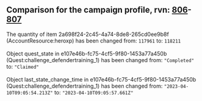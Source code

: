 ## Comparison for the campaign profile, rvn: [806](https://github.com/PRO100KatYT/FortniteProfileRevisions/tree/main/profiles/campaign/806%20campaign.json)-[807](https://github.com/PRO100KatYT/FortniteProfileRevisions/tree/main/profiles/campaign/807%20campaign.json)

The quantity of item 2a698f24-2c45-4a74-8de8-265cd0ee9b8f (AccountResource:heroxp) has been changed from: `117961` to: `118211`
<br><br>
Object quest_state in e107e46b-fc75-4cf5-9f80-1453a77a450b (Quest:challenge_defendertraining_1) has been changed from: `"Completed"` to: `"Claimed"`
<br><br>
Object last_state_change_time in e107e46b-fc75-4cf5-9f80-1453a77a450b (Quest:challenge_defendertraining_1) has been changed from: `"2023-04-10T09:05:54.213Z"` to: `"2023-04-10T09:05:57.661Z"`
<br><br>
